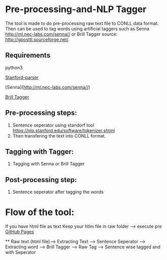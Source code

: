 # Pre-processing-and-NLP Tagger
The tool is made to do pre-processing raw text file to CONLL data format. Then can be used to tag words using artificial taggers such as Senna http://ml.nec-labs.com/senna//  or Brill Tagger source: http://gposttl.sourceforge.net/. 

## Requirements 
python3

[Stanford-parser](https://nlp.stanford.edu/software/lex-parser.shtml)

[Senna]{http://ml.nec-labs.com/senna//) 

[Brill Tagger](http://gposttl.sourceforge.net/)



## Pre-processing steps: 
1) Sentence seperator using standorf tool https://nlp.stanford.edu/software/tokenizer.shtml
2) Then transfering the text into CONLL format.

## Tagging with Tagger:
1) Tagging with Senna or Brill Tagger

## Post-processing step: 
1) Sentence seperator after tagging the words  

# Flow of the tool: 
If you have html file as text 
Keep your htlm file in raw folder --> execute pre [GitHub Pages](https://debjit.github.com/)

** Raw text (html file)--> Extracting Text --> Sentence Seperator --> Extracting word --> Brill Tagger --> Raw Tag --> Sentence wise tagged and with Seperator  


